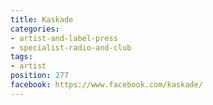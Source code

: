 ```yaml
---
title: Kaskade
categories:
- artist-and-label-press
- specialist-radio-and-club
tags:
- artist
position: 277
facebook: https://www.facebook.com/kaskade/
---
```


